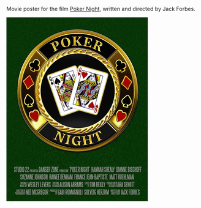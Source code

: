 Movie poster for the film [Poker Night](http://www.imdb.com/title/tt4958758/), written and directed by Jack Forbes.

<img class="featured part-width 2x" src="../assets/images/projects/poker-night/poker-night-full.jpg"/>